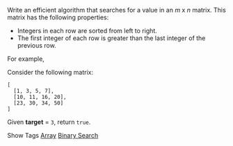 Write an efficient algorithm that searches for a value in an _m_ x _n_ matrix. This matrix has the following properties:

- Integers in each row are sorted from left to right.
- The first integer of each row is greater than the last integer of the previous row.

For example,

Consider the following matrix:

    [
      [1, 3, 5, 7],
      [10, 11, 16, 20],
      [23, 30, 34, 50]
    ]

Given **target** = `3`, return `true`.

Show Tags
 [Array](/tag/array/) [Binary Search](/tag/binary-search/)
